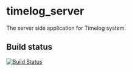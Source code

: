 # timelog_server
The server side application for Timelog system.

## Build status
[![Build Status](https://drone.hsiang.me/api/badges/software-system-lab/timelog_server/status.svg)](https://drone.hsiang.me/software-system-lab/timelog_server)
